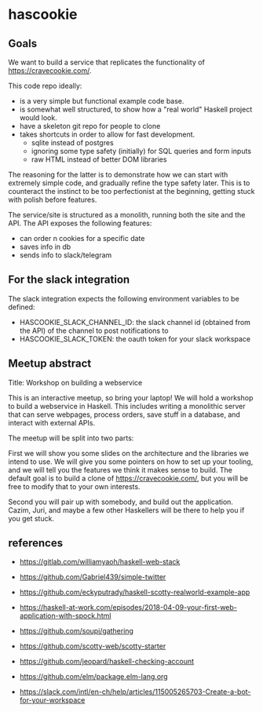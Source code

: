 # hascookie

## Goals

We want to build a service that replicates the functionality of https://cravecookie.com/.

This code repo ideally:

- is a very simple but functional example code base.
- is somewhat well structured, to show how a "real world" Haskell project would look.
- have a skeleton git repo for people to clone
- takes shortcuts in order to allow for fast development.
    - sqlite instead of postgres
    - ignoring some type safety (initially) for SQL queries and form inputs
    - raw HTML instead of better DOM libraries

The reasoning for the latter is to demonstrate how we can start with extremely simple code, and gradually refine the type safety later. This is to counteract the instinct to be too perfectionist at the beginning, getting stuck with polish before features.

The service/site is structured as a monolith, running both the site and the API.
The API exposes the following features:

- can order n cookies for a specific date
- saves info in db
- sends info to slack/telegram

## For the slack integration

The slack integration expects the following environment variables to be defined:
- HASCOOKIE_SLACK_CHANNEL_ID: the slack channel id (obtained from the API) of the channel to post notifications to
- HASCOOKIE_SLACK_TOKEN: the oauth token for your slack workspace

## Meetup abstract

Title: Workshop on building a webservice

This is an interactive meetup, so bring your laptop! We will hold a workshop to build a webservice in Haskell. This includes writing a monolithic server that can serve webpages, process orders, save stuff in a database, and interact with external APIs.

The meetup will be split into two parts:

First we will show you some slides on the architecture and the libraries we intend to use. We will give you some pointers on how to set up your tooling, and we will tell you the features we think it makes sense to build. The default goal is to build a clone of https://cravecookie.com/, but you will be free to modify that to your own interests.

Second you will pair up with somebody, and build out the application. Cazim, Juri, and maybe a few other Haskellers will be there to help you if you get stuck.


## references

- https://gitlab.com/williamyaoh/haskell-web-stack
- https://github.com/Gabriel439/simple-twitter
- https://github.com/eckyputrady/haskell-scotty-realworld-example-app
- https://haskell-at-work.com/episodes/2018-04-09-your-first-web-application-with-spock.html
- https://github.com/soupi/gathering
- https://github.com/scotty-web/scotty-starter
- https://github.com/jeopard/haskell-checking-account
- https://github.com/elm/package.elm-lang.org

- https://slack.com/intl/en-ch/help/articles/115005265703-Create-a-bot-for-your-workspace
